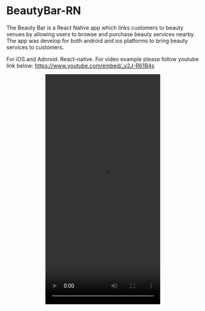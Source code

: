 # BeautyBar-RN

The Beauty Bar is a React Native app which links customers to
beauty venues by allowing users to browse and purchase beauty services
nearby. The app was develop for both android and ios platforms to bring beauty services to customers.

For iOS and Adnroid. React-native. 
For video example please follow youtube link below: 
https://www.youtube.com/embed/_v2J-R61B4s




<div align='center' >
<video src="https://www.youtube.com/embed/_v2J-R61B4s" width='300' height='600' align='center'>
</div>


